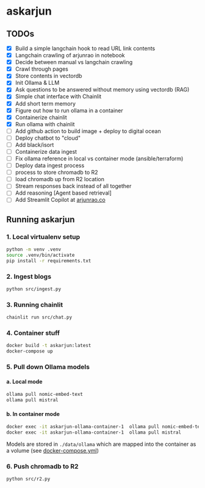 # askarjun

## TODOs

- [x] Build a simple langchain hook to read URL link contents
- [x] Langchain crawling of arjunrao in notebook
- [x] Decide between manual vs langchain crawling
- [x] Crawl through pages 
- [x] Store contents in vectordb 
- [x] Init Ollama & LLM
- [x] Ask questions to be answered without memory using vectordb (RAG)
- [x] Simple chat interface with Chainlit 
- [x] Add short term memory
- [x] Figure out how to run ollama in a container 
- [x] Containerize chainlit
- [x] Run ollama with chainlit
- [ ] Add github action to build image + deploy to digital ocean
- [ ] Deploy chatbot to "cloud"
- [ ] Add black/isort
- [ ] Containerize data ingest 
- [ ] Fix ollama reference in local vs container mode (ansible/terraform)
- [ ] Deploy data ingest process
- [ ] process to store chromadb to R2
- [ ] load chromadb up from R2 location
- [ ] Stream responses back instead of all together
- [ ] Add reasoning [Agent based retrieval]
- [ ] Add Streamlit Copilot at [arjunrao.co](https://docs.chainlit.io/deployment/copilot)

## Running askarjun

### 1. Local virtualenv setup

```sh
python -m venv .venv
source .venv/bin/activate
pip install -r requirements.txt
```

### 2. Ingest blogs

```sh
python src/ingest.py
```

### 3. Running chainlit 

```sh
chainlit run src/chat.py
```

### 4. Container stuff

```sh
docker build -t askarjun:latest
docker-compose up
```

### 5. Pull down Ollama models 

#### a. Local mode

```sh
ollama pull nomic-embed-text
ollama pull mistral
```

#### b. In container mode

```sh
docker exec -it askarjun-ollama-container-1  ollama pull nomic-embed-text
docker exec -it askarjun-ollama-container-1  ollama pull mistral
```

Models are stored in `./data/ollama` which are mapped into the container as a volume (see [docker-compose.yml](./docker-compose.yml))

### 6. Push chromadb to R2

```sh 
python src/r2.py
```